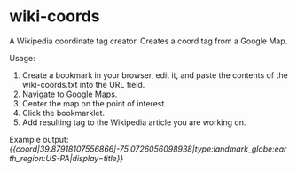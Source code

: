 wiki-coords
===========

A Wikipedia coordinate tag creator. Creates a coord tag from a Google Map.

Usage:

1. Create a bookmark in your browser, edit it, and paste the contents of the wiki-coords.txt into the URL field.
2. Navigate to Google Maps.
3. Center the map on the point of interest.
4. Click the bookmarklet.
5. Add resulting tag to the Wikipedia article you are working on.

Example output:  *{{coord|39.87918107556866|-75.0726056098938|type:landmark_globe:earth_region:US-PA|display=title}}*
